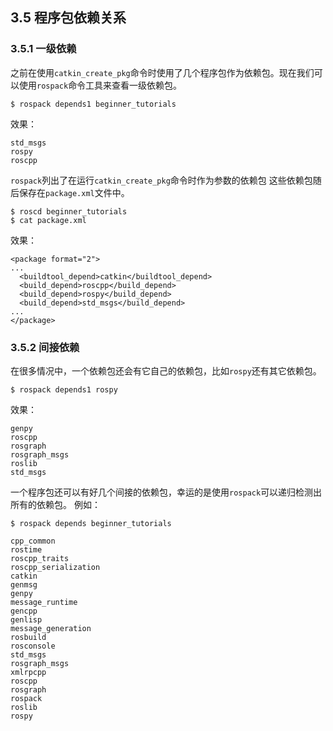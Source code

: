 ## 3.5 程序包依赖关系
### 3.5.1 一级依赖
之前在使用`catkin_create_pkg`命令时使用了几个程序包作为依赖包。现在我们可以使用`rospack`命令工具来查看一级依赖包。
```
$ rospack depends1 beginner_tutorials
```
效果：
```
std_msgs
rospy
roscpp
```
`rospack`列出了在运行`catkin_create_pkg`命令时作为参数的依赖包
这些依赖包随后保存在`package.xml`文件中。

```
$ roscd beginner_tutorials
$ cat package.xml
```
效果：

```
<package format="2">
...
  <buildtool_depend>catkin</buildtool_depend>
  <build_depend>roscpp</build_depend>
  <build_depend>rospy</build_depend>
  <build_depend>std_msgs</build_depend>
...
</package>
```
### 3.5.2 间接依赖
在很多情况中，一个依赖包还会有它自己的依赖包，比如`rospy`还有其它依赖包。
```
$ rospack depends1 rospy
```
效果：
```
genpy
roscpp
rosgraph
rosgraph_msgs
roslib
std_msgs
```
一个程序包还可以有好几个间接的依赖包，幸运的是使用`rospack`可以递归检测出所有的依赖包。
例如：
```
$ rospack depends beginner_tutorials

cpp_common
rostime
roscpp_traits
roscpp_serialization
catkin
genmsg
genpy
message_runtime
gencpp
genlisp
message_generation
rosbuild
rosconsole
std_msgs
rosgraph_msgs
xmlrpcpp
roscpp
rosgraph
rospack
roslib
rospy
```
